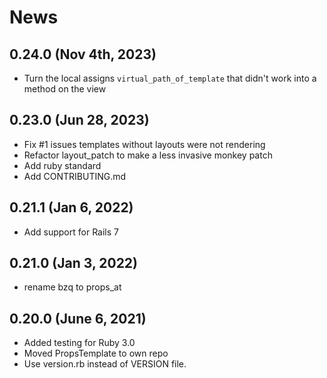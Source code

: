 # News

## 0.24.0 (Nov 4th, 2023)
  * Turn the local assigns `virtual_path_of_template` that didn't work into a method on the view

## 0.23.0 (Jun 28, 2023)
  * Fix #1 issues templates without layouts were not rendering
  * Refactor layout_patch to make a less invasive monkey patch
  * Add ruby standard
  * Add CONTRIBUTING.md

## 0.21.1 (Jan 6, 2022)
  * Add support for Rails 7

## 0.21.0 (Jan 3, 2022)
  * rename bzq to props_at

## 0.20.0 (June 6, 2021)
  * Added testing for Ruby 3.0
  * Moved PropsTemplate to own repo
  * Use version.rb instead of VERSION file.
